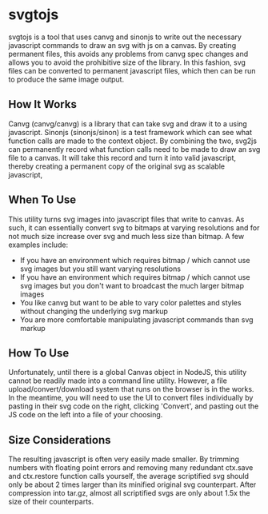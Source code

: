 # svgtojs
svgtojs is a tool that uses canvg and sinonjs to write out the necessary javascript commands to draw an svg with js on a canvas. By creating permanent files, this avoids any problems from canvg spec changes and allows you to avoid the prohibitive size of the library. In this fashion, svg files can be converted to permanent javascript files, which then can be run to produce the same image output.

## How It Works
Canvg (canvg/canvg) is a library that can take svg and draw it to a <canvas> using javascript. Sinonjs (sinonjs/sinon) is a test framework which can see what function calls are made to the <canvas> context object. By combining the two, svg2js can permanently record what function calls need to be made to draw an svg file to a canvas. It will take this record and turn it into valid javascript, thereby creating a permanent copy of the original svg as scalable javascript,

## When To Use
This utility turns svg images into javascript files that write to canvas. As such, it can essentially convert svg to bitmaps at varying resolutions and for not much size increase over svg and much less size than bitmap.
A few examples include:
- If you have an environment which requires bitmap / which cannot use svg images but you still want varying resolutions
- If you have an environment which requires bitmap / which cannot use svg images but you don't want to broadcast the much larger bitmap images
- You like canvg but want to be able to vary color palettes and styles without changing the underlying svg markup
- You are more comfortable manipulating javascript commands than svg markup

## How To Use
Unfortunately, until there is a global Canvas object in NodeJS, this utility cannot be readily made into a command line utility. However, a file upload/convert/download system that runs on the browser is in the works.  
In the meantime, you will need to use the UI to convert files individually by pasting in their svg code on the right, clicking 'Convert', and pasting out the JS code on the left into a file of your choosing.

## Size Considerations
The resulting javascript is often very easily made smaller. By trimming numbers with floating point errors and removing many redundant ctx.save and ctx.restore function calls yourself, the average scriptified svg should only be about 2 times larger than its minified original svg counterpart. After compression into tar.gz, almost all scriptified svgs are only about 1.5x the size of their counterparts.
